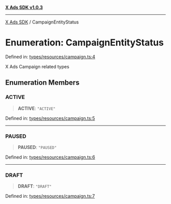 [**X Ads SDK v1.0.3**](../README.md)

***

[X Ads SDK](../globals.md) / CampaignEntityStatus

# Enumeration: CampaignEntityStatus

Defined in: [types/resources/campaign.ts:4](https://github.com/kage1020/x-ads-sdk/blob/main/src/types/resources/campaign.ts#L4)

X Ads Campaign related types

## Enumeration Members

### ACTIVE

> **ACTIVE**: `"ACTIVE"`

Defined in: [types/resources/campaign.ts:5](https://github.com/kage1020/x-ads-sdk/blob/main/src/types/resources/campaign.ts#L5)

***

### PAUSED

> **PAUSED**: `"PAUSED"`

Defined in: [types/resources/campaign.ts:6](https://github.com/kage1020/x-ads-sdk/blob/main/src/types/resources/campaign.ts#L6)

***

### DRAFT

> **DRAFT**: `"DRAFT"`

Defined in: [types/resources/campaign.ts:7](https://github.com/kage1020/x-ads-sdk/blob/main/src/types/resources/campaign.ts#L7)
